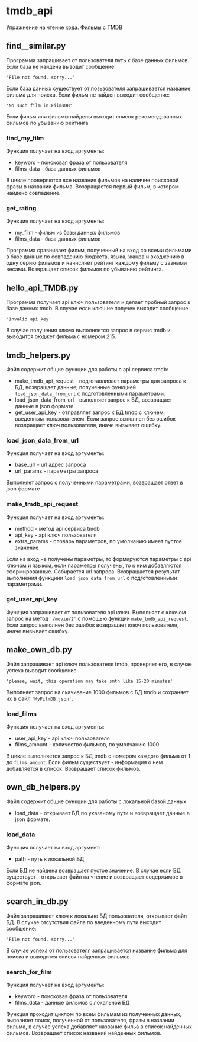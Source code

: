 # tmdb_api
Упражнение на чтение кода. Фильмы с TMDB

## find__similar.py

Программа запрашивает от пользователя путь к базе данных фильмов. 
Если база не найдена выводит сообщение:

    'File not found, sorry...'

Если база данных существует от позьзователя запрашивается название фильма для поиска.
Если фильм не найден выходит сообщение:

    'No such film in FilmsDB'

Если фильм или фильмы найдены выходит список рекомендованных фильмов по убыванию рейтинга.

### find_my_film

Функция получает на вход аргументы:
- keyword - поисковая фраза от пользователя
- films_data - база данных фильмов

В цикле проверяются все названия фильмов на наличие поисковой фразы в названии фильма.
Возвращается первый фильм, в котором найдено совпадение.

### get_rating

Функция получает на вход аргументы:
- my_film - фильм из базы данных фильмов
- films_data - база данных фильмов

Программа сравнивает фильм, полученный на вход со всеми фильмами в базе данных
по совпадению бюджета, языка, жанра и входжению в одну серию фильмов
и начисляет рейтинг каждому фильму с зазными весами.
Возвращает список фильмов по убыванию рейтинга.

## hello_api_TMDB.py

Программа получает api ключ пользователя и делает пробный запрос к базе данных tmdb.
В случае если ключ не получен выходит сообщение:

    'Invalid api key'

В случае получения ключа выполняется запрос в сервис tmdb и выводится бюджет фильма с номером 215.

## tmdb_helpers.py

Файл содержит общие функции для работы с api сервиса tmdb:
- make_tmdb_api_request - подготавливает параметры для запроса к БД, возвращает данные, полученные функцией `load_json_data_from_url` с подготовленными параметрами.
- load_json_data_from_url - выполняет запрос к БД, возвращает данные в json формате.
- get_user_api_key - отправляет запрос к БД tmdb с ключем, введенным пользователем. Если запрос выполнен без ошибок возвращает ключ пользователя, иначе вызывает ошибку.

### load_json_data_from_url

Функция получает на вход аргументы:
- base_url - url адрес запроса
- url_params - параметры запроса

Выполняет запрос с полученными параметрами, возвращает ответ в json формате

### make_tmdb_api_request

Функция получает на вход аргументы:
- method - метод api сервиса tmdb
- api_key - api ключ пользователя
- extra_params - словарь параметров, по умолчанию имеет пустое значение

Если на вход не получены параметры, то формируются параметры с api ключом и языком, если параметры получены, то к ним добавляются сформированные.
Собирается url запроса.
Возвращается результат выполнения функциии `load_json_data_from_url` с подготовленными параметрами.

### get_user_api_key

Функция запрашивает от пользователя api ключ.
Выполняет c ключом запрос на метод `'/movie/2'` с помощью функции `make_tmdb_api_request`.
Если запрос выполнен без ошибок возвращает ключ пользователя, иначе вызывает ошибку.

## make_own_db.py

Файл запрашивает api ключ пользователя tmdb, проверяет его, в случае успеха выводит сообщение

    'please, wait, this operation may take smth like 15-20 minutes'
    
Выполняет запрос на скачивание 1000 фильмов с БД tmdb и сохраняет их в файл `'MyFilmDB.json'`.

### load_films

Функция получает на вход аргументы:
- user_api_key - api ключ пользователя
- films_amount - количество фильмов, по умолчанию 1000

В цикле выполняется запрос к БД tmdb с номером каждого фильма от 1 до `films_amount`. Если фильм существует - информация о нем добавляется в список.
Возвращает список фильмов.

## own_db_helpers.py

Файл содержит общие функции для работы с локальной базой данных:
- load_data - открывает БД по указаному пути и возвращает данные в json формате.

### load_data

Функция получает на вход аргумент:
- path - путь к локальной БД

Если БД не найдена возвращает пустое значение.
В случае если БД существует - открывает файл на чтение и возвращает содержимое в формате json.

## search_in_db.py

Файл запрашивает ключ к локально БД пользователя, открывает файл БД.
В случае отсутствия файла по введенному пути выходит сообщение:

    'File not found, sorry...'
    
В случае успеха от пользователя запрашивается название фильма для поиска и выводится список найденных фильмов.

### search_for_film

Функция получает на вход аргументы:
- keyword - поисковая фраза от пользователя
- films_data - данные фильмов с локальной БД

Функция проходит циклом по всем фильмам из полученных данных, выполняет поиск, полученной от пользователя, фразы в названии фильма, 
в случае успеха добавляет название фильа в список найденных фильмов.
Возвращает список названий найденных фильмов.
